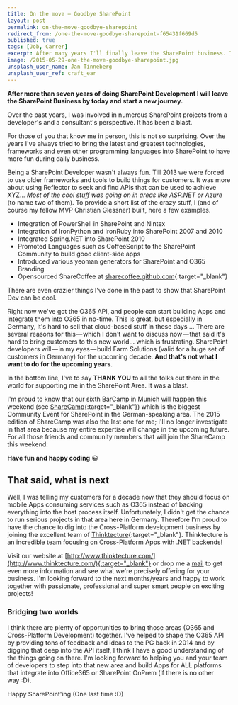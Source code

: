 ```yaml
---
title: On the move — Goodbye SharePoint
layout: post
permalink: on-the-move-goodbye-sharepoint
redirect_from: /one-the-move-goodbye-sharepoint-f65431f669d5
published: true
tags: [Job, Carrer]
excerpt: After many years I'll finally leave the SharePoint business. In this article I'm sharing some of the reasons.
image: /2015-05-29-one-the-move-goodbye-sharepoint.jpg
unsplash_user_name: Jan Tinneberg
unsplash_user_ref: craft_ear
---
```


**After more than seven years of doing SharePoint Development I will leave the SharePoint Business by today and start a new journey.**

Over the past years, I was involved in numerous SharePoint projects from a developer's and a consultant's perspective. It has been a blast.

For those of you that know me in person, this is not so surprising. Over the years I've always tried to bring the latest and greatest technologies, frameworks and even other programming languages into SharePoint to have more fun during daily business.

Being a SharePoint Developer wasn't always fun. Till 2013 we were forced to use older frameworks and tools to build things for customers. It was more about using Reflector to seek and find APIs that can be used to achieve XYZ… *Most of the cool stuff was going on in areas like ASP.NET or Azure* (to name two of them). To provide a short list of the crazy stuff, I (and of course my fellow MVP Christian Glessner) built, here a few examples.

- Integration of PowerShell in SharePoint and Nintex
- Integration of IronPython and IronRuby into SharePoint 2007 and 2010
- Integrated Spring.NET into SharePoint 2010
- Promoted Languages such as CoffeeScript to the SharePoint Community to build good client-side apps
- Introduced various yeoman generators for SharePoint and O365 Branding
- Opensourced ShareCoffee at [sharecoffee.github.com](http://sharecoffee.github.io/){:target="_blank"}

There are even crazier things I've done in the past to show that SharePoint Dev can be cool.

Right now we've got the O365 API, and people can start building Apps and integrate them into O365 in no-time. This is great, but especially in Germany, it's hard to sell that cloud-based stuff in these days … There are several reasons for this — which I don't want to discuss now — that said it's hard to bring customers to this new world… which is frustrating. SharePoint developers will — in my eyes — build Farm Solutions (valid for a huge set of customers in Germany) for the upcoming decade. **And that's not what I want to do for the upcoming years**.

In the bottom line, I've to say **THANK YOU** to all the folks out there in the world for supporting me in the SharePoint Area. It was a blast.

I'm proud to know that our sixth BarCamp in Munich will happen this weekend (see [ShareCamp](http://www.sharecamp.de){:target="_blank"}) which is the biggest Community Event for SharePoint in the German-speaking area. The 2015 edition of ShareCamp was also the last one for me; I'll no longer investigate in that area because my entire expertise will change in the upcoming future. For all those friends and community members that will join the ShareCamp this weekend:

**Have fun and happy coding** 😀

## That said, what is next

Well, I was telling my customers for a decade now that they should focus on mobile Apps consuming services such as O365 instead of backing everything into the host process itself. Unfortunately, I didn't get the chance to run serious projects in that area here in Germany. Therefore I'm proud to have the chance to dig into the Cross-Platform development business by joining the excellent team of [Thinktecture](http://www.thinktecture.com/){:target="_blank"}. Thinktecture is an incredible team focusing on Cross-Platform Apps with .NET backends!

Visit our website at [http://www.thinktecture.com/](http://www.thinktecture.com/){:target="_blank"} or drop me a [mail](mailto:thorsten.hans@gmail.com) to get even more information and see what we're precisely offering for your business. I'm looking forward to the next months/years and happy to work together with passionate, professional and super smart people on exciting projects!

### Bridging two worlds

I think there are plenty of opportunities to bring those areas (O365 and Cross-Platform Development) together. I've helped to shape the O365 API by providing tons of feedback and ideas to the PG back in 2014 and by digging that deep into the API itself, I think I have a good understanding of the things going on there. I'm looking forward to helping you and your team of developers to step into that new area and build Apps for ALL platforms that integrate into Office365 or SharePoint OnPrem (if there is no other way :D).

Happy SharePoint'ing (One last time :D)
